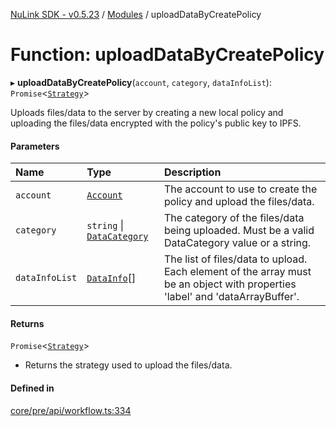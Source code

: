 [NuLink SDK - v0.5.23](../README.md) / [Modules](../modules.md) / uploadDataByCreatePolicy

# Function: uploadDataByCreatePolicy

▸ **uploadDataByCreatePolicy**(`account`, `category`, `dataInfoList`): `Promise`<[`Strategy`](../classes/Strategy.md)\>

Uploads files/data to the server by creating a new local policy and uploading the files/data encrypted with the policy's public key to IPFS.

#### Parameters

| Name | Type | Description |
| :------ | :------ | :------ |
| `account` | [`Account`](../classes/Account.md) | The account to use to create the policy and upload the files/data. |
| `category` | `string` \| [`DataCategory`](../enums/DataCategory.md) | The category of the files/data being uploaded. Must be a valid DataCategory value or a string. |
| `dataInfoList` | [`DataInfo`](../types/DataInfo.md)[] | The list of files/data to upload. Each element of the array must be an object with properties 'label' and 'dataArrayBuffer'. |

#### Returns

`Promise`<[`Strategy`](../classes/Strategy.md)\>

- Returns the strategy used to upload the files/data.

#### Defined in

[core/pre/api/workflow.ts:334](https://github.com/NuLink-network/nulink-sdk/blob/1365126/src/core/pre/api/workflow.ts#L334)
